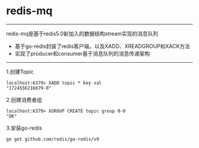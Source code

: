 # redis-mq
***
redis-mq是基于redis5.0新加入的数据结构stream实现的消息队列
+ 基于go-redis封装了redis客户端，以及XADD、XREADGROUP和XACK方法
+ 实现了producer和consumer基于消息队列的消息传递架构
***
1.创建Topic
```
localhost:6379> XADD topic * key val
"1724556216679-0"
```
2.创建消费者组
```
localhost:6379> XGROUP CREATE topic group 0-0
"OK"
```
3.安装go-redis
```
go get github.com/redis/go-redis/v9
```